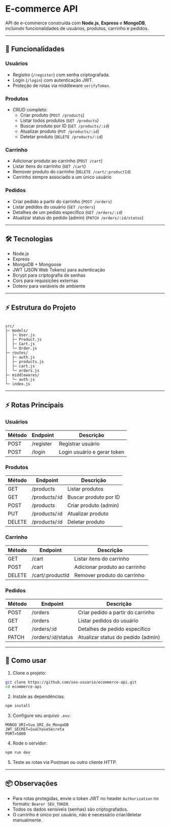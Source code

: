 # E-commerce API

API de e-commerce construída com **Node.js**, **Express** e **MongoDB**, incluindo funcionalidades de usuários, produtos, carrinho e pedidos.

---

## 🚀 Funcionalidades

### Usuários
- Registro (`/register`) com senha criptografada.
- Login (`/login`) com autenticação JWT.
- Proteção de rotas via middleware `verifyToken`.

### Produtos
- CRUD completo:
  - Criar produto (`POST /products`)
  - Listar todos produtos (`GET /products`)
  - Buscar produto por ID (`GET /products/:id`)
  - Atualizar produto (`PUT /products/:id`)
  - Deletar produto (`DELETE /products/:id`)

### Carrinho
- Adicionar produto ao carrinho (`POST /cart`)
- Listar itens do carrinho (`GET /cart`)
- Remover produto do carrinho (`DELETE /cart/:productId`)
- Carrinho sempre associado a um único usuário

### Pedidos
- Criar pedido a partir do carrinho (`POST /orders`)
- Listar pedidos do usuário (`GET /orders`)
- Detalhes de um pedido específico (`GET /orders/:id`)
- Atualizar status do pedido (admin) (`PATCH /orders/:id/status`)

---

## 🛠 Tecnologias
- Node.js
- Express
- MongoDB + Mongoose
- JWT (JSON Web Tokens) para autenticação
- Bcrypt para criptografia de senhas
- Cors para requisições externas
- Dotenv para variáveis de ambiente

---

## ⚡ Estrutura do Projeto
```

src/
├─ models/
│  ├─ User.js
│  ├─ Product.js
│  ├─ Cart.js
│  └─ Order.js
├─ routes/
│  ├─ auth.js
│  ├─ products.js
│  ├─ cart.js
│  └─ orders.js
├─ middlewares/
│  └─ auth.js
└─ index.js

````

---

## ⚡ Rotas Principais

### Usuários
| Método | Endpoint | Descrição |
|--------|----------|-----------|
| POST   | /register | Registrar usuário |
| POST   | /login    | Login usuário e gerar token |

### Produtos
| Método | Endpoint | Descrição |
|--------|----------|-----------|
| GET    | /products | Listar produtos |
| GET    | /products/:id | Buscar produto por ID |
| POST   | /products | Criar produto (admin) |
| PUT    | /products/:id | Atualizar produto |
| DELETE | /products/:id | Deletar produto |

### Carrinho
| Método | Endpoint | Descrição |
|--------|----------|-----------|
| GET    | /cart | Listar itens do carrinho |
| POST   | /cart | Adicionar produto ao carrinho |
| DELETE | /cart/:productId | Remover produto do carrinho |

### Pedidos
| Método | Endpoint | Descrição |
|--------|----------|-----------|
| POST   | /orders | Criar pedido a partir do carrinho |
| GET    | /orders | Listar pedidos do usuário |
| GET    | /orders/:id | Detalhes de pedido específico |
| PATCH  | /orders/:id/status | Atualizar status do pedido (admin) |

---

## 🔑 Como usar

1. Clone o projeto:

```bash
git clone https://github.com/seu-usuario/ecommerce-api.git
cd ecommerce-api
````

2. Instale as dependências:

```bash
npm install
```

3. Configure seu arquivo `.env`:

```
MONGO_URI=Sua_URI_do_MongoDB
JWT_SECRET=SuaChaveSecreta
PORT=5000
```

4. Rode o servidor:

```bash
npm run dev
```

5. Teste as rotas via Postman ou outro cliente HTTP.

---

## 📦 Observações

* Para rotas protegidas, envie o token JWT no header `Authorization` no formato: `Bearer SEU_TOKEN`.
* Todos os dados sensíveis (senhas) são criptografados.
* O carrinho é único por usuário, não é necessário criar/deletar manualmente.
